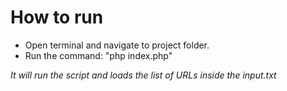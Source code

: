 # How to run
- Open terminal and navigate to project folder.
- Run the command: "php index.php"

*It will run the script and loads the list of URLs inside the input.txt*